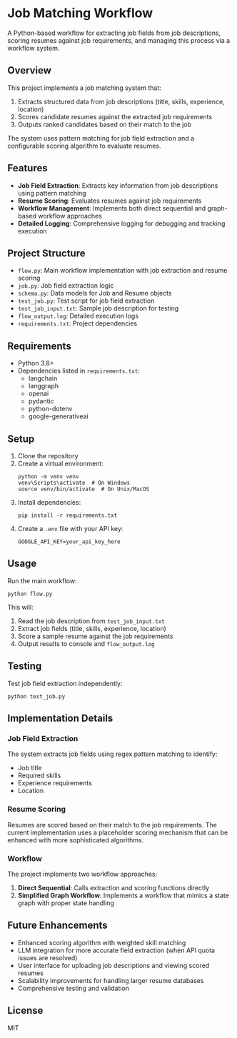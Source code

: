 # Job Matching Workflow

A Python-based workflow for extracting job fields from job descriptions, scoring resumes against job requirements, and managing this process via a workflow system.

## Overview

This project implements a job matching system that:
1. Extracts structured data from job descriptions (title, skills, experience, location)
2. Scores candidate resumes against the extracted job requirements
3. Outputs ranked candidates based on their match to the job

The system uses pattern matching for job field extraction and a configurable scoring algorithm to evaluate resumes.

## Features

- **Job Field Extraction**: Extracts key information from job descriptions using pattern matching
- **Resume Scoring**: Evaluates resumes against job requirements
- **Workflow Management**: Implements both direct sequential and graph-based workflow approaches
- **Detailed Logging**: Comprehensive logging for debugging and tracking execution

## Project Structure

- `flow.py`: Main workflow implementation with job extraction and resume scoring
- `job.py`: Job field extraction logic
- `schema.py`: Data models for Job and Resume objects
- `test_job.py`: Test script for job field extraction
- `test_job_input.txt`: Sample job description for testing
- `flow_output.log`: Detailed execution logs
- `requirements.txt`: Project dependencies

## Requirements

- Python 3.8+
- Dependencies listed in `requirements.txt`:
  - langchain
  - langgraph
  - openai
  - pydantic
  - python-dotenv
  - google-generativeai

## Setup

1. Clone the repository
2. Create a virtual environment:
   ```
   python -m venv venv
   venv\Scripts\activate  # On Windows
   source venv/bin/activate  # On Unix/MacOS
   ```
3. Install dependencies:
   ```
   pip install -r requirements.txt
   ```
4. Create a `.env` file with your API key:
   ```
   GOOGLE_API_KEY=your_api_key_here
   ```

## Usage

Run the main workflow:
```
python flow.py
```

This will:
1. Read the job description from `test_job_input.txt`
2. Extract job fields (title, skills, experience, location)
3. Score a sample resume against the job requirements
4. Output results to console and `flow_output.log`

## Testing

Test job field extraction independently:
```
python test_job.py
```

## Implementation Details

### Job Field Extraction

The system extracts job fields using regex pattern matching to identify:
- Job title
- Required skills
- Experience requirements
- Location

### Resume Scoring

Resumes are scored based on their match to the job requirements. The current implementation uses a placeholder scoring mechanism that can be enhanced with more sophisticated algorithms.

### Workflow

The project implements two workflow approaches:
1. **Direct Sequential**: Calls extraction and scoring functions directly
2. **Simplified Graph Workflow**: Implements a workflow that mimics a state graph with proper state handling

## Future Enhancements

- Enhanced scoring algorithm with weighted skill matching
- LLM integration for more accurate field extraction (when API quota issues are resolved)
- User interface for uploading job descriptions and viewing scored resumes
- Scalability improvements for handling larger resume databases
- Comprehensive testing and validation

## License

MIT
